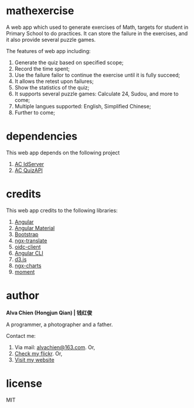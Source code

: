 # mathexercise
A web app which used to generate exercises of Math, targets for student in Primary School to do practices. It can store the failure in the exercises, and it also provide several puzzle games.

The features of web app including:
1. Generate the quiz based on specified scope;
2. Record the time spent;
3. Use the failure failor to continue the exercise until it is fully succeed;
4. It allows the retest upon failures;
5. Show the statistics of the quiz;
6. It supports several puzzle games: Calculate 24, Sudou, and more to come;
7. Multiple langues supported: English, Simplified Chinese;
8. Further to come;

# dependencies
This web app depends on the following project
1. [AC IdServer](https://github.com/alvachien/acidserver)
2. [AC QuizAPI](https://github.com/alvachien/acquizapi)

# credits
This web app credits to the following libraries:
1. [Angular](https://angular.io/)
2. [Angular Material](https://material.angular.io/)
3. [Bootstrap](https://getbootstrap.com/)
4. [ngx-translate](http://www.ngx-translate.com/)
5. [oidc-client](https://github.com/IdentityModel/oidc-client-js)
6. [Angular CLI](https://github.com/angular/angular-cli)
7. [d3.js](https://d3js.org)
8. [ngx-charts](https://swimlane.github.io/ngx-charts/)
9. [moment](https://github.com/moment/moment)

# author
**Alva Chien (Hongjun Qian) | 钱红俊**

A programmer, a photographer and a father.
 
Contact me:

1. Via mail: alvachien@163.com. Or,
2. [Check my flickr](http://www.flickr.com/photos/alvachien). Or,
3. [Visit my website](http://www.alvachien.com)

# license
MIT
